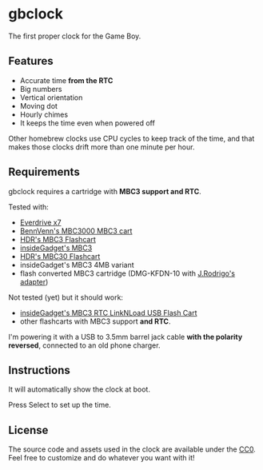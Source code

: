 # gbclock
The first proper clock for the Game Boy.

## Features
* Accurate time **from the RTC**
* Big numbers
* Vertical orientation
* Moving dot
* Hourly chimes
* It keeps the time even when powered off

Other homebrew clocks use CPU cycles to keep track of the time, and that makes those clocks drift more than one minute per hour.

## Requirements

gbclock requires a cartridge with **MBC3 support and RTC**.

Tested with:
* [Everdrive x7](https://krikzz.com/our-products/cartridges/edgbx7.html)
* [BennVenn's MBC3000 MBC3 cart](https://bennvenn.myshopify.com/products/mbc3000-rtc-gbc-cart?variant=39901988454503)
* [HDR's MBC3 Flashcart](https://github.com/HDR/MBC3-Flashcart)
* [insideGadget's MBC3](https://shop.insidegadgets.com/product/gameboy-2mb-32kb-fram-mbc3-with-rtc-flash-cart/) 
* [HDR's MBC30 Flashcart](https://github.com/HDR/MBC30-Flashcart)
* insideGadget's MBC3 4MB variant
* flash converted MBC3 cartridge (DMG-KFDN-10 with [J.Rodrigo's adapter](https://www.jrodrigo.net/project/flash-memory-adapter-for-some-game-boy-cartridges/))

Not tested (yet) but it should work:
* [insideGadget's MBC3 RTC LinkNLoad USB Flash Cart](https://shop.insidegadgets.com/product/gameboy-mbc3-rtc-linknload-usb-flash-cart-works-with-pokemon-games-hacks-like-cc/) 
* other flashcarts with MBC3 support **and RTC**.

I'm powering it with a USB to 3.5mm barrel jack cable **with the polarity reversed**, connected to an old phone charger.

## Instructions

It will automatically show the clock at boot.

Press Select to set up the time.

## License
The source code and assets used in the clock are available under the [CC0](https://creativecommons.org/share-your-work/public-domain/cc0/). Feel free to customize and do whatever you want with it!

